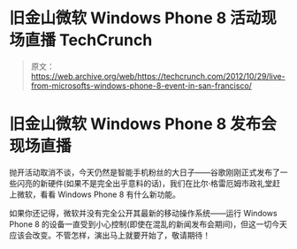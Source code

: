 # 旧金山微软 Windows Phone 8 活动现场直播 TechCrunch

> 原文：<https://web.archive.org/web/https://techcrunch.com/2012/10/29/live-from-microsofts-windows-phone-8-event-in-san-francisco/>

# 旧金山微软 Windows Phone 8 发布会现场直播

抛开活动取消不谈，今天仍然是智能手机粉丝的大日子——谷歌刚刚正式发布了一些闪亮的新硬件(如果不是完全出乎意料的话)，我们在比尔·格雷厄姆市政礼堂赶上微软，看看 Windows Phone 8 有什么新功能。

如果你还记得，微软并没有完全公开其最新的移动操作系统——运行 Windows Phone 8 的设备一直受到小心控制(即使在混乱的新闻发布会期间)，但这一切今天应该会改变。不管怎样，演出马上就要开始了，敬请期待！
